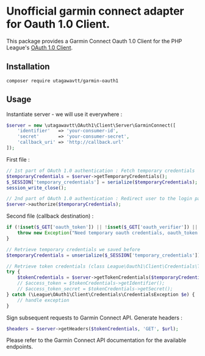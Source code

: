 # Unofficial garmin connect adapter for Oauth 1.0 Client.

This package provides a Garmin Connect Oauth 1.0 Client for the PHP League's [OAuth 1.0 Client](https://github.com/thephpleague/oauth1-client).

## Installation

```
composer require utagawavtt/garmin-oauth1
```

## Usage

Instantiate server - we will use it everywhere :

```php
$server = new \utagawavtt\OAuth1\Client\Server\GarminConnect([
    'identifier'   => 'your-consumer-id',
    'secret'       => 'your-consumer-secret',
    'callback_uri' => 'http://callback.url'
]);

```

First file :

```php
// 1st part of OAuth 1.0 authentication : Fetch temporary credentials
$temporaryCredentials = $server->getTemporaryCredentials();
$_SESSION['temporary_credentials'] = serialize($temporaryCredentials);  // Save temporary credentials
session_write_close();

// 2nd part of OAuth 1.0 authentication : Redirect user to the login page
$server->authorize($temporaryCredentials);

```

Second file (callback destination) :

```php
if (!isset($_GET['oauth_token']) || !isset($_GET['oauth_verifier']) || !isset($_SESSION['temporary_credentials'])) {
    throw new Exception("Need temporary oauth credentials, oauth_token and oauth_verifier to proceed.");
}

// Retrieve temporary credentials we saved before
$temporaryCredentials = unserialize($_SESSION['temporary_credentials']);

// Retrieve token credentials (class League\Oauth1\Client\Credentials\TokenCredentials) from the server
try {
    $tokenCredentials = $server->getTokenCredentials($temporaryCredentials, $_GET['oauth_token'], $_GET['oauth_verifier']);
    // $access_token = $tokenCredentials->getIdentifier();
    // $access_token_secret = $tokenCredentials->getSecret();
} catch (\League\OAuth1\Client\Credentials\CredentialsException $e) {
    // handle exception
}

```

Sign subsequent requests to Garmin Connect API. Generate headers :

```php
$headers = $server->getHeaders($tokenCredentials, 'GET', $url);

```

Please refer to the Garmin Connect API documentation for the available endpoints.

